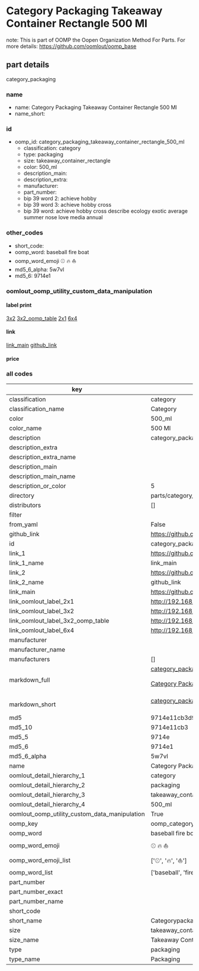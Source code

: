 # Category Packaging Takeaway Container Rectangle 500 Ml  

note: This is part of OOMP the Oopen Organization Method For Parts. For more details: https://github.com/oomlout/oomp_base

##  part details



category_packaging

### name
* name: Category Packaging Takeaway Container Rectangle 500 Ml
* name_short: 
### id
* oomp_id: category_packaging_takeaway_container_rectangle_500_ml
  * classification: category
  * type: packaging
  * size: takeaway_container_rectangle
  * color: 500_ml
  * description_main: 
  * description_extra: 
  * manufacturer: 
  * part_number: 
  * bip 39 word 2: achieve hobby
  * bip 39 word 3: achieve hobby cross
  * bip 39 word: achieve hobby cross describe ecology exotic average summer nose love media annual

### other_codes
* short_code: 
* oomp_word: baseball fire boat
* oomp_word_emoji :baseball: :fire: :boat:
* md5_6_alpha: 5w7vl
* md5_6: 9714e1






### oomlout_oomp_utility_custom_data_manipulation
#### label print
[3x2](http://192.168.1.245:1112/?label=oomp%205w7vl)
[3x2_oomp_table](http://192.168.1.107:1112/?label=oomp%205w7vl)
[2x1](http://192.168.1.242:1112/?label=oomp%205w7vl)
[6x4](http://192.168.1.55:1112/?label=oomp%205w7vl)    

#### link

[link_main](https://github.com/oomlout/oomlout_oomp_current_version_messy/tree/main/parts/category_packaging_takeaway_container_rectangle_500_ml) [github_link](https://github.com/oomlout/oomlout_oomp_part_src/tree/main/parts/category_packaging_takeaway_container_rectangle_500_ml)                             

#### price







### all codes 
| key | value |  
| --- | --- |  
| classification | category |  
| classification_name | Category |  
| color | 500_ml |  
| color_name | 500 Ml |  
| description | category_packaging |  
| description_extra |  |  
| description_extra_name |  |  
| description_main |  |  
| description_main_name |  |  
| description_or_color | 5  |  
| directory | parts/category_packaging_takeaway_container_rectangle_500_ml |  
| distributors | [] |  
| filter |  |  
| from_yaml | False |  
| github_link | https://github.com/oomlout/oomlout_oomp_part_src/tree/main/parts/category_packaging_takeaway_container_rectangle_500_ml |  
| id | category_packaging_takeaway_container_rectangle_500_ml |  
| link_1 | https://github.com/oomlout/oomlout_oomp_current_version_messy/tree/main/parts/category_packaging_takeaway_container_rectangle_500_ml |  
| link_1_name | link_main |  
| link_2 | https://github.com/oomlout/oomlout_oomp_part_src/tree/main/parts/category_packaging_takeaway_container_rectangle_500_ml |  
| link_2_name | github_link |  
| link_main | https://github.com/oomlout/oomlout_oomp_current_version_messy/tree/main/parts/category_packaging_takeaway_container_rectangle_500_ml |  
| link_oomlout_label_2x1 | http://192.168.1.242:1112/?label=oomp%205w7vl |  
| link_oomlout_label_3x2 | http://192.168.1.245:1112/?label=oomp%205w7vl |  
| link_oomlout_label_3x2_oomp_table | http://192.168.1.107:1112/?label=oomp%205w7vl |  
| link_oomlout_label_6x4 | http://192.168.1.55:1112/?label=oomp%205w7vl |  
| manufacturer |  |  
| manufacturer_name |  |  
| manufacturers | [] |  
| markdown_full | [category_packaging_takeaway_container_rectangle_500_ml](https://github.com/oomlout/oomlout_oomp_current_version_messy/tree/main/parts/category_packaging_takeaway_container_rectangle_500_ml)<br>[](https://github.com/oomlout/oomlout_oomp_current_version_messy/tree/main/parts/category_packaging_takeaway_container_rectangle_500_ml)<br>[Category Packaging Takeaway Container Rectangle 500 Ml](https://github.com/oomlout/oomlout_oomp_current_version_messy/tree/main/parts/category_packaging_takeaway_container_rectangle_500_ml)<br><br> |  
| markdown_short | [category_packaging_takeaway_container_rectangle_500_ml](https://github.com/oomlout/oomlout_oomp_current_version_messy/tree/main/parts/category_packaging_takeaway_container_rectangle_500_ml)<br><br> |  
| md5 | 9714e11cb3d921f9402303b8681b100e |  
| md5_10 | 9714e11cb3 |  
| md5_5 | 9714e |  
| md5_6 | 9714e1 |  
| md5_6_alpha | 5w7vl |  
| name | Category Packaging Takeaway Container Rectangle 500 Ml |  
| oomlout_detail_hierarchy_1 | category |  
| oomlout_detail_hierarchy_2 | packaging |  
| oomlout_detail_hierarchy_3 | takeaway_container_rectangle |  
| oomlout_detail_hierarchy_4 | 500_ml |  
| oomlout_oomp_utility_custom_data_manipulation | True |  
| oomp_key | oomp_category_packaging_takeaway_container_rectangle_500_ml |  
| oomp_word | baseball fire boat |  
| oomp_word_emoji | :baseball: :fire: :boat: |  
| oomp_word_emoji_list | [':baseball:', ':fire:', ':boat:'] |  
| oomp_word_list | ['baseball', 'fire', 'boat'] |  
| part_number |  |  
| part_number_exact |  |  
| part_number_name |  |  
| short_code |  |  
| short_name | Categorypackaging |  
| size | takeaway_container_rectangle |  
| size_name | Takeaway Container Rectangle |  
| type | packaging |  
| type_name | Packaging |  

